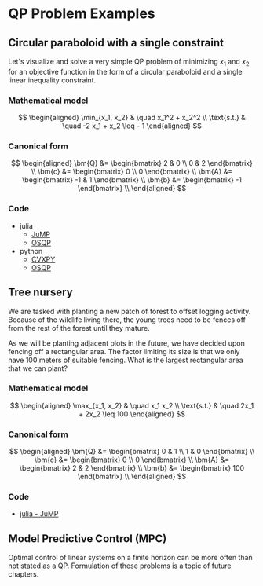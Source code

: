 # QP Problem Examples

## Circular paraboloid with a single constraint

Let's visualize and solve a very simple QP problem of minimizing $x_1$ and $x_2$ for an objective function in the form of a circular paraboloid and a single linear inequality constraint.

### Mathematical model
$$
\begin{aligned}
	\min_{x_1, x_2} & \quad x_1^2 + x_2^2 \\
	\text{s.t.} & \quad -2 x_1 + x_2 \leq - 1 
\end{aligned}
$$

### Canonical form
$$
\begin{aligned}
	\bm{Q} &= \begin{bmatrix} 2 & 0 \\ 0 & 2 \end{bmatrix} \\
	\bm{c} &= \begin{bmatrix} 0 \\ 0 \end{bmatrix} \\ 
	\bm{A} &= \begin{bmatrix} -1 & 1 \end{bmatrix} \\ 
	\bm{b} &= \begin{bmatrix} -1 \end{bmatrix} \\ 
\end{aligned}
$$

### Code
- julia
	- [JuMP](https://github.com/lieskjur/nmoc-julia/blob/main/src/quadratic_programming-JuMP.jl)
	- [OSQP](https://github.com/lieskjur/nmoc-julia/blob/main/src/quadratic_programming-OSQP.jl)
- python
	- [CVXPY](https://github.com/lieskjur/nmoc-python/blob/main/src/quadratic_programming-CVXPY.py)
	- [OSQP](https://github.com/lieskjur/nmoc-python/blob/main/src/quadratic_programming-OSQP.py)

## Tree nursery
We are tasked with planting a new patch of forest to offset logging activity. Because of the wildlife living there, the young trees need to be fences off from the rest of the forest until they mature.

As we will be planting adjacent plots in the future, we have decided upon fencing off a rectangular area. The factor limiting its size is that we only have 100 meters of suitable fencing. What is the largest rectangular area that we can plant?

### Mathematical model
$$
\begin{aligned}
	\max_{x_1, x_2} & \quad x_1 x_2 \\
	\text{s.t.} & \quad 2x_1 + 2x_2 \leq 100 
\end{aligned}
$$

### Canonical form
$$
\begin{aligned}
	\bm{Q} &= \begin{bmatrix} 0 & 1 \\ 1 & 0 \end{bmatrix} \\
	\bm{c} &= \begin{bmatrix} 0 \\ 0 \end{bmatrix} \\ 
	\bm{A} &= \begin{bmatrix} 2 & 2 \end{bmatrix} \\ 
	\bm{b} &= \begin{bmatrix} 100 \end{bmatrix} \\ 
\end{aligned}
$$

### Code
- [julia - JuMP](https://github.com/lieskjur/nmoc-julia/blob/main/src/rectangular_plot_dimensions.jl)

## Model Predictive Control (MPC)

Optimal control of linear systems on a finite horizon can be more often than not stated as a QP. Formulation of these problems is a topic of future chapters.
